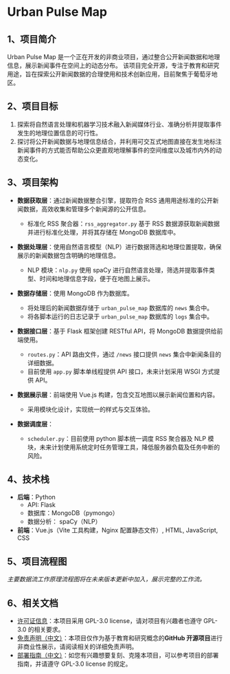 # Urban Pulse Map
## 1、项目简介
Urban Pulse Map 是一个正在开发的非商业项目，通过整合公开新闻数据和地理信息，展示新闻事件在空间上的动态分布。
该项目完全开源，专注于教育和研究用途，旨在探索公开新闻数据的合理使用和技术创新应用，目前聚焦于葡萄牙地区。

## 2、项目目标
1. 探索将自然语言处理和机器学习技术融入新闻媒体行业、准确分析并提取事件发生的地理位置信息的可行性。
2. 探讨将公开新闻数据与地理信息结合，并利用可交互式地图直接在发生地标注新闻事件的方式能否帮助公众更直观地理解事件的空间维度以及城市内外的动态变化。

## 3、项目架构
- **数据获取层**：通过新闻数据整合引擎，提取符合 RSS 通用用途标准的公开新闻数据，高效收集和管理多个新闻源的公开信息。
    - 标准化 RSS 聚合器：`rss_aggregator.py` 基于 RSS 数据源获取新闻数据并进行标准化处理，并将其存储在 MongoDB 数据库中。
  
- **数据处理层**：使用自然语言模型（NLP）进行数据筛选和地理位置提取，确保展示的新闻数据包含明确的地理信息。
    - NLP 模块：`nlp.py`  使用 spaCy 进行自然语言处理，筛选并提取事件类型、时间和地理信息字段，便于在地图上展示。
  
- **数据存储层**：使用 MongoDB 作为数据库。
	- 将处理后的新闻数据存储于 `urban_pulse_map` 数据库的 `news` 集合中。
	- 将各脚本运行的日志记录于 `urban_pulse_map` 数据库的 `logs` 集合中。

- **数据接口层**：基于 Flask 框架创建 RESTful API，将 MongoDB 数据提供给前端使用。
    - `routes.py`：API 路由文件，通过 `/news` 接口提供 `news` 集合中新闻条目的详细数据。
	- 目前使用 `app.py` 脚本单线程提供 API 接口，未来计划采用 WSGI 方式提供 API。

- **数据展示层**：前端使用 Vue.js 构建，包含交互地图以展示新闻位置和内容。
    - 采用模块化设计，实现统一的样式与交互体验。

- **数据调度层**：
	- `scheduler.py`：目前使用 python 脚本统一调度 RSS 聚合器及 NLP 模块，未来计划使用系统定时任务管理工具，降低服务器负载及任务中断的风险。

## 4、技术栈
- **后端**：Python
	- API: Flask
	- 数据库：MongoDB（pymongo）
	- 数据分析： spaCy（NLP）
- **前端**：Vue.js（Vite 工具构建，Nginx 配置静态文件）, HTML, JavaScript, CSS

## 5、项目流程图

_主要数据流工作原理流程图将在未来版本更新中加入，展示完整的工作流。_

## 6、相关文档
- [许可证信息](../LICENSE)：本项目采用 GPL-3.0 license，请对项目有兴趣者也遵守 GPL-3.0 的相关要求。
- [免责声明（中文）](../docs/Disclaimer_cn.md)：本项目仅作为基于教育和研究概念的**GitHub 开源项目**进行非商业性展示，请阅读相关的详细免责声明。
- [部署指南（中文）](../docs/Deployment_cn.md)：如您有兴趣想要复刻、克隆本项目，可以参考项目的部署指南，并请遵守 GPL-3.0 license 的规定。